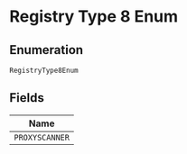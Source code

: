 
# Registry Type 8 Enum

## Enumeration

`RegistryType8Enum`

## Fields

| Name |
|  --- |
| `PROXYSCANNER` |

